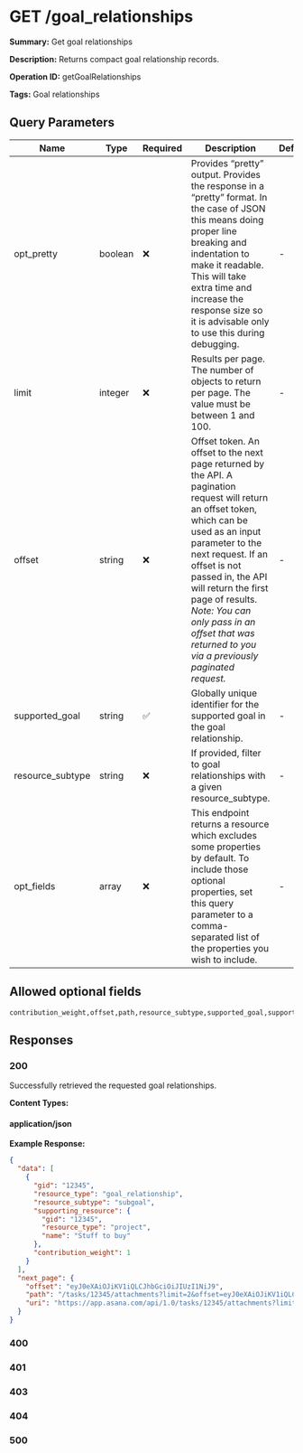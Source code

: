 # GET /goal_relationships

**Summary:** Get goal relationships

**Description:** Returns compact goal relationship records.

**Operation ID:** getGoalRelationships

**Tags:** Goal relationships

## Query Parameters

| Name | Type | Required | Description | Default | Constraints |
|------|------|----------|-------------|---------|-------------|
| opt_pretty | boolean | ❌ | Provides “pretty” output. Provides the response in a “pretty” format. In the case of JSON this means doing proper line breaking and indentation to make it readable. This will take extra time and increase the response size so it is advisable only to use this during debugging. | - | - |
| limit | integer | ❌ | Results per page. The number of objects to return per page. The value must be between 1 and 100. | - | min: 1, max: 100 |
| offset | string | ❌ | Offset token. An offset to the next page returned by the API. A pagination request will return an offset token, which can be used as an input parameter to the next request. If an offset is not passed in, the API will return the first page of results. *Note: You can only pass in an offset that was returned to you via a previously paginated request.* | - | - |
| supported_goal | string | ✅ | Globally unique identifier for the supported goal in the goal relationship. | - | - |
| resource_subtype | string | ❌ | If provided, filter to goal relationships with a given resource_subtype. | - | - |
| opt_fields | array | ❌ | This endpoint returns a resource which excludes some properties by default. To include those optional properties, set this query parameter to a comma-separated list of the properties you wish to include. | - | - |

## Allowed optional fields

```
contribution_weight,offset,path,resource_subtype,supported_goal,supported_goal.name,supported_goal.owner,supported_goal.owner.name,supporting_resource,supporting_resource.name,uri
```

## Responses

### 200

Successfully retrieved the requested goal relationships.

**Content Types:**

#### application/json

**Example Response:**

```json
{
  "data": [
    {
      "gid": "12345",
      "resource_type": "goal_relationship",
      "resource_subtype": "subgoal",
      "supporting_resource": {
        "gid": "12345",
        "resource_type": "project",
        "name": "Stuff to buy"
      },
      "contribution_weight": 1
    }
  ],
  "next_page": {
    "offset": "eyJ0eXAiOJiKV1iQLCJhbGciOiJIUzI1NiJ9",
    "path": "/tasks/12345/attachments?limit=2&offset=eyJ0eXAiOJiKV1iQLCJhbGciOiJIUzI1NiJ9",
    "uri": "https://app.asana.com/api/1.0/tasks/12345/attachments?limit=2&offset=eyJ0eXAiOJiKV1iQLCJhbGciOiJIUzI1NiJ9"
  }
}
```

### 400

<reference>

### 401

<reference>

### 403

<reference>

### 404

<reference>

### 500

<reference>

